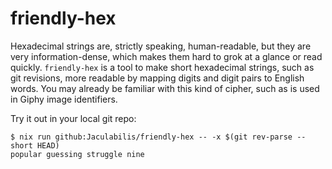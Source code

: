 # friendly-hex

Hexadecimal strings are, strictly speaking, human-readable, but they are very information-dense, which makes them hard to grok at a glance or read quickly. `friendly-hex` is a tool to make short hexadecimal strings, such as git revisions, more readable by mapping digits and digit pairs to English words. You may already be familiar with this kind of cipher, such as is used in Giphy image identifiers.

Try it out in your local git repo:

```
$ nix run github:Jaculabilis/friendly-hex -- -x $(git rev-parse --short HEAD)
popular guessing struggle nine
```

